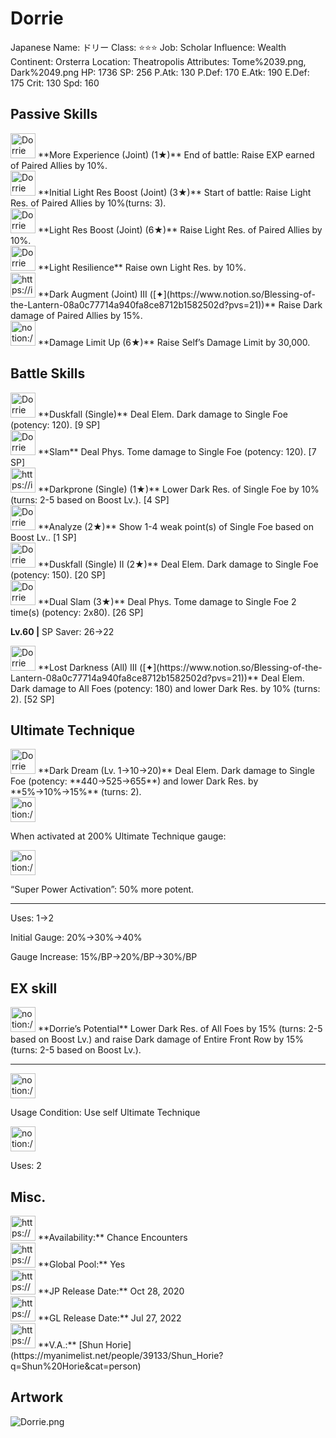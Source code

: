 # Dorrie

Japanese Name: ドリー
Class: ⭐️⭐️⭐️
Job: Scholar
Influence: Wealth
Continent: Orsterra
Location: Theatropolis
Attributes: Tome%2039.png, Dark%2049.png
HP: 1736
SP: 256
P.Atk: 130
P.Def: 170
E.Atk: 190
E.Def: 175
Crit: 130
Spd: 160

## Passive Skills

<aside>
<img src="Dorrie%2031c38bc1cfc24f0088828c940499d1c3/More_Experience_(Joint).png" alt="Dorrie%2031c38bc1cfc24f0088828c940499d1c3/More_Experience_(Joint).png" width="40px" /> **More Experience (Joint) (1★)**
End of battle: Raise EXP earned of Paired Allies by 10%.

</aside>

<aside>
<img src="Dorrie%2031c38bc1cfc24f0088828c940499d1c3/Light_Resilience.png" alt="Dorrie%2031c38bc1cfc24f0088828c940499d1c3/Light_Resilience.png" width="40px" /> **Initial Light Res Boost (Joint) (3★)**
Start of battle: Raise Light Res. of Paired Allies by 10%(turns: 3).

<aside>
<img src="Dorrie%2031c38bc1cfc24f0088828c940499d1c3/Light_Resilience.png" alt="Dorrie%2031c38bc1cfc24f0088828c940499d1c3/Light_Resilience.png" width="40px" /> **Light Res Boost (Joint) (6★)**
Raise Light Res. of Paired Allies by 10%.

</aside>

</aside>

<aside>
<img src="Dorrie%2031c38bc1cfc24f0088828c940499d1c3/Light_Resilience%201.png" alt="Dorrie%2031c38bc1cfc24f0088828c940499d1c3/Light_Resilience%201.png" width="40px" /> **Light Resilience**
Raise own Light Res. by 10%.

</aside>

<aside>
<img src="https://img.game8.jp/6930247/a8f027e1af39db5cd4d12342ed8cf54b.png/show" alt="https://img.game8.jp/6930247/a8f027e1af39db5cd4d12342ed8cf54b.png/show" width="40px" /> **Dark Augment (Joint) III ([✦](https://www.notion.so/Blessing-of-the-Lantern-08a0c77714a940fa8ce8712b1582502d?pvs=21))**
Raise Dark damage of Paired Allies by 15%.

</aside>

<aside>
<img src="notion://custom_emoji/2482af5e-3bb7-4af8-a110-df4150e44521/17debbc6-5396-80a6-933a-007af3a7f551" alt="notion://custom_emoji/2482af5e-3bb7-4af8-a110-df4150e44521/17debbc6-5396-80a6-933a-007af3a7f551" width="40px" /> **Damage Limit Up (6★)**
Raise Self’s Damage Limit by 30,000.

</aside>

## Battle Skills

<aside>
<img src="Dorrie%2031c38bc1cfc24f0088828c940499d1c3/Dark.png" alt="Dorrie%2031c38bc1cfc24f0088828c940499d1c3/Dark.png" width="40px" /> **Duskfall (Single)**
Deal Elem. Dark damage to Single Foe (potency: 120). [9 SP]

</aside>

<aside>
<img src="Dorrie%2031c38bc1cfc24f0088828c940499d1c3/Tome.png" alt="Dorrie%2031c38bc1cfc24f0088828c940499d1c3/Tome.png" width="40px" /> **Slam**
Deal Phys. Tome damage to Single Foe (potency: 120). [7 SP]

</aside>

<aside>
<img src="https://img.game8.jp/6909196/ce50237128dbdac99dd75aad5895bba1.png/show" alt="https://img.game8.jp/6909196/ce50237128dbdac99dd75aad5895bba1.png/show" width="40px" /> **Darkprone (Single) (1★)**
Lower Dark Res. of Single Foe by 10% (turns: 2-5 based on Boost Lv.). [4 SP]

</aside>

<aside>
<img src="Dorrie%2031c38bc1cfc24f0088828c940499d1c3/Analyze.png" alt="Dorrie%2031c38bc1cfc24f0088828c940499d1c3/Analyze.png" width="40px" /> **Analyze (2★)**
Show 1-4 weak point(s) of Single Foe based on Boost Lv.. [1 SP]

</aside>

<aside>
<img src="Dorrie%2031c38bc1cfc24f0088828c940499d1c3/Dark%201.png" alt="Dorrie%2031c38bc1cfc24f0088828c940499d1c3/Dark%201.png" width="40px" /> **Duskfall (Single) II (2★)**
Deal Elem. Dark damage to Single Foe (potency: 150). [20 SP]

</aside>

<aside>
<img src="Dorrie%2031c38bc1cfc24f0088828c940499d1c3/Tome%201.png" alt="Dorrie%2031c38bc1cfc24f0088828c940499d1c3/Tome%201.png" width="40px" /> **Dual Slam (3★)**
Deal Phys. Tome damage to Single Foe 2 time(s) (potency: 2x80). [26 SP]

**Lv.60 |** SP Saver: 26→22

</aside>

<aside>
<img src="Dorrie%2031c38bc1cfc24f0088828c940499d1c3/Dark%202.png" alt="Dorrie%2031c38bc1cfc24f0088828c940499d1c3/Dark%202.png" width="40px" /> **Lost Darkness (All) III ([✦](https://www.notion.so/Blessing-of-the-Lantern-08a0c77714a940fa8ce8712b1582502d?pvs=21))**
Deal Elem. Dark damage to All Foes (potency: 180) and lower Dark Res. by 10% (turns: 2). [52 SP]

</aside>

## Ultimate Technique

<aside>
<img src="Dorrie%2031c38bc1cfc24f0088828c940499d1c3/Dark%203.png" alt="Dorrie%2031c38bc1cfc24f0088828c940499d1c3/Dark%203.png" width="40px" /> **Dark Dream (Lv. 1→10→20)**
Deal Elem. Dark damage to Single Foe (potency: **440→525→655**) and lower Dark Res. by **5%→10%→15%** (turns: 2).

<aside>
<img src="notion://custom_emoji/2482af5e-3bb7-4af8-a110-df4150e44521/137ebbc6-5396-80a2-a199-007a067e9993" alt="notion://custom_emoji/2482af5e-3bb7-4af8-a110-df4150e44521/137ebbc6-5396-80a2-a199-007a067e9993" width="40px" />

When activated at 200% Ultimate Technique gauge:

<aside>
<img src="notion://custom_emoji/2482af5e-3bb7-4af8-a110-df4150e44521/193ebbc6-5396-8035-8eea-007a52e85f9d" alt="notion://custom_emoji/2482af5e-3bb7-4af8-a110-df4150e44521/193ebbc6-5396-8035-8eea-007a52e85f9d" width="40px" />

“Super Power Activation”: 50% more potent.

</aside>

</aside>

---

Uses:
1→2

Initial Gauge:
20%→30%→40%

Gauge Increase:
15%/BP→20%/BP→30%/BP

</aside>

## EX skill

<aside>
<img src="notion://custom_emoji/2482af5e-3bb7-4af8-a110-df4150e44521/12bebbc6-5396-80fa-8d81-007a9ef1d9b2" alt="notion://custom_emoji/2482af5e-3bb7-4af8-a110-df4150e44521/12bebbc6-5396-80fa-8d81-007a9ef1d9b2" width="40px" /> **Dorrie’s Potential**
Lower Dark Res. of All Foes by 15% (turns: 2-5 based on Boost Lv.) and raise Dark damage of Entire Front Row by 15% (turns: 2-5 based on Boost Lv.).

---

<aside>
<img src="notion://custom_emoji/2482af5e-3bb7-4af8-a110-df4150e44521/137ebbc6-5396-802c-b9bc-007a54884b6f" alt="notion://custom_emoji/2482af5e-3bb7-4af8-a110-df4150e44521/137ebbc6-5396-802c-b9bc-007a54884b6f" width="40px" />

Usage Condition: Use self Ultimate Technique

</aside>

<aside>
<img src="notion://custom_emoji/2482af5e-3bb7-4af8-a110-df4150e44521/137ebbc6-5396-80ba-9f36-007a936447ac" alt="notion://custom_emoji/2482af5e-3bb7-4af8-a110-df4150e44521/137ebbc6-5396-80ba-9f36-007a936447ac" width="40px" />

Uses: 2

</aside>

</aside>

## Misc.

<aside>
<img src="https://www.notion.so/icons/gift_gray.svg" alt="https://www.notion.so/icons/gift_gray.svg" width="40px" /> **Availability:** Chance Encounters

</aside>

<aside>
<img src="https://www.notion.so/icons/globe_gray.svg" alt="https://www.notion.so/icons/globe_gray.svg" width="40px" /> **Global Pool:** Yes

</aside>

<aside>
<img src="https://www.notion.so/icons/calendar_red.svg" alt="https://www.notion.so/icons/calendar_red.svg" width="40px" /> **JP Release Date:**
Oct 28, 2020

</aside>

<aside>
<img src="https://www.notion.so/icons/calendar_blue.svg" alt="https://www.notion.so/icons/calendar_blue.svg" width="40px" /> **GL Release Date:**
Jul 27, 2022

</aside>

<aside>
<img src="https://www.notion.so/icons/microphone_gray.svg" alt="https://www.notion.so/icons/microphone_gray.svg" width="40px" /> **V.A.:** [Shun Horie](https://myanimelist.net/people/39133/Shun_Horie?q=Shun%20Horie&cat=person)

</aside>

## Artwork

![Dorrie.png](Dorrie%2031c38bc1cfc24f0088828c940499d1c3/Dorrie.png)